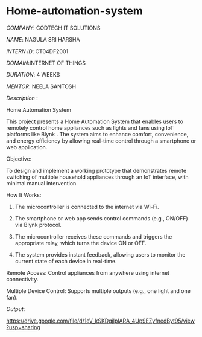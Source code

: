 # Home-automation-system

*COMPANY*: CODTECH IT SOLUTIONS

*NAME*: NAGULA SRI HARSHA

*INTERN ID*: CT04DF2001

*DOMAIN*:INTERNET OF THINGS

*DURATION*: 4 WEEKS

*MENTOR*: NEELA SANTOSH

*Description* :

Home Automation System 

This project presents a Home Automation System that enables users to remotely control home appliances such as lights and fans using IoT platforms like Blynk . The system aims to enhance comfort, convenience, and energy efficiency by allowing real-time control through a smartphone or web application.

Objective:

To design and implement a working prototype that demonstrates remote switching of multiple household appliances through an IoT interface, with minimal manual intervention.

 
 How It Works:

1. The microcontroller is connected to the internet via Wi-Fi.


2. The smartphone or web app sends control commands (e.g., ON/OFF) via Blynk protocol.


3. The microcontroller receives these commands and triggers the appropriate relay, which turns the device ON or OFF.


4. The system provides instant feedback, allowing users to monitor the current state of each device in real-time.


Remote Access: Control appliances from anywhere using internet connectivity.

Multiple Device Control: Supports multiple outputs (e.g., one light and one fan).

*Output*:

https://drive.google.com/file/d/1eV_kSKDgjIplARA_4Up9EZyfnedByt95/view?usp=sharing
